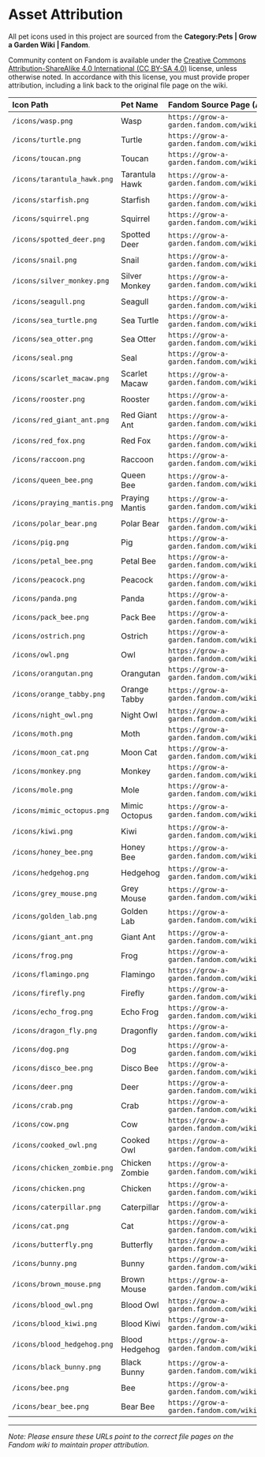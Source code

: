 # Asset Attribution

All pet icons used in this project are sourced from the **Category:Pets | Grow a Garden Wiki | Fandom**.

Community content on Fandom is available under the [Creative Commons Attribution-ShareAlike 4.0 International (CC BY-SA 4.0)](https://creativecommons.org/licenses/by-sa/4.0/) license, unless otherwise noted. In accordance with this license, you must provide proper attribution, including a link back to the original file page on the wiki.

| Icon Path | Pet Name | Fandom Source Page (Attribution Link) |
| :--- | :--- | :--- |
| `/icons/wasp.png` | Wasp | `https://grow-a-garden.fandom.com/wiki/File:Wasp.png` |
| `/icons/turtle.png` | Turtle | `https://grow-a-garden.fandom.com/wiki/File:Turtle.png` |
| `/icons/toucan.png` | Toucan | `https://grow-a-garden.fandom.com/wiki/File:Toucan.png` |
| `/icons/tarantula_hawk.png`| Tarantula Hawk | `https://grow-a-garden.fandom.com/wiki/File:Tarantula_hawk.png` |
| `/icons/starfish.png` | Starfish | `https://grow-a-garden.fandom.com/wiki/File:Starfish.png` |
| `/icons/squirrel.png` | Squirrel | `https://grow-a-garden.fandom.com/wiki/File:Squirrel.png` |
| `/icons/spotted_deer.png` | Spotted Deer | `https://grow-a-garden.fandom.com/wiki/File:Spotted_deer.png` |
| `/icons/snail.png` | Snail | `https://grow-a-garden.fandom.com/wiki/File:Snail.png` |
| `/icons/silver_monkey.png`| Silver Monkey | `https://grow-a-garden.fandom.com/wiki/File:Silver_monkey.png` |
| `/icons/seagull.png` | Seagull | `https://grow-a-garden.fandom.com/wiki/File:Seagull.png` |
| `/icons/sea_turtle.png` | Sea Turtle | `https://grow-a-garden.fandom.com/wiki/File:Sea_turtle.png` |
| `/icons/sea_otter.png` | Sea Otter | `https://grow-a-garden.fandom.com/wiki/File:Sea_otter.png` |
| `/icons/seal.png` | Seal | `https://grow-a-garden.fandom.com/wiki/File:Seal.png` |
| `/icons/scarlet_macaw.png`| Scarlet Macaw | `https://grow-a-garden.fandom.com/wiki/File:Scarlet_macaw.png` |
| `/icons/rooster.png` | Rooster | `https://grow-a-garden.fandom.com/wiki/File:Rooster.png` |
| `/icons/red_giant_ant.png`| Red Giant Ant | `https://grow-a-garden.fandom.com/wiki/File:Red_giant_ant.png` |
| `/icons/red_fox.png` | Red Fox | `https://grow-a-garden.fandom.com/wiki/File:Red_fox.png` |
| `/icons/raccoon.png` | Raccoon | `https://grow-a-garden.fandom.com/wiki/File:Raccoon.png` |
| `/icons/queen_bee.png` | Queen Bee | `https://grow-a-garden.fandom.com/wiki/File:Queen_bee.png` |
| `/icons/praying_mantis.png`| Praying Mantis | `https://grow-a-garden.fandom.com/wiki/File:Praying_mantis.png` |
| `/icons/polar_bear.png` | Polar Bear | `https://grow-a-garden.fandom.com/wiki/File:Polar_bear.png` |
| `/icons/pig.png` | Pig | `https://grow-a-garden.fandom.com/wiki/File:Pig.png` |
| `/icons/petal_bee.png` | Petal Bee | `https://grow-a-garden.fandom.com/wiki/File:Petal_bee.png` |
| `/icons/peacock.png` | Peacock | `https://grow-a-garden.fandom.com/wiki/File:Peacock.png` |
| `/icons/panda.png` | Panda | `https://grow-a-garden.fandom.com/wiki/File:Panda.png` |
| `/icons/pack_bee.png` | Pack Bee | `https://grow-a-garden.fandom.com/wiki/File:Pack_bee.png` |
| `/icons/ostrich.png` | Ostrich | `https://grow-a-garden.fandom.com/wiki/File:Ostrich.png` |
| `/icons/owl.png` | Owl | `https://grow-a-garden.fandom.com/wiki/File:Owl.png` |
| `/icons/orangutan.png` | Orangutan | `https://grow-a-garden.fandom.com/wiki/File:Orangutan.png` |
| `/icons/orange_tabby.png`| Orange Tabby | `https://grow-a-garden.fandom.com/wiki/File:Orange_tabby.png` |
| `/icons/night_owl.png` | Night Owl | `https://grow-a-garden.fandom.com/wiki/File:Night_owl.png` |
| `/icons/moth.png` | Moth | `https://grow-a-garden.fandom.com/wiki/File:Moth.png` |
| `/icons/moon_cat.png` | Moon Cat | `https://grow-a-garden.fandom.com/wiki/File:Moon_cat.png` |
| `/icons/monkey.png` | Monkey | `https://grow-a-garden.fandom.com/wiki/File:Monkey.png` |
| `/icons/mole.png` | Mole | `https://grow-a-garden.fandom.com/wiki/File:Mole.png` |
| `/icons/mimic_octopus.png`| Mimic Octopus | `https://grow-a-garden.fandom.com/wiki/File:Mimic_octopus.png` |
| `/icons/kiwi.png` | Kiwi | `https://grow-a-garden.fandom.com/wiki/File:Kiwi.png` |
| `/icons/honey_bee.png` | Honey Bee | `https://grow-a-garden.fandom.com/wiki/File:Honey_bee.png` |
| `/icons/hedgehog.png` | Hedgehog | `https://grow-a-garden.fandom.com/wiki/File:Hedgehog.png` |
| `/icons/grey_mouse.png` | Grey Mouse | `https://grow-a-garden.fandom.com/wiki/File:Grey_mouse.png` |
| `/icons/golden_lab.png` | Golden Lab | `https://grow-a-garden.fandom.com/wiki/File:Golden_lab.png` |
| `/icons/giant_ant.png` | Giant Ant | `https://grow-a-garden.fandom.com/wiki/File:Giant_ant.png` |
| `/icons/frog.png` | Frog | `https://grow-a-garden.fandom.com/wiki/File:Frog.png` |
| `/icons/flamingo.png` | Flamingo | `https://grow-a-garden.fandom.com/wiki/File:Flamingo.png` |
| `/icons/firefly.png` | Firefly | `https://grow-a-garden.fandom.com/wiki/File:Firefly.png` |
| `/icons/echo_frog.png` | Echo Frog | `https://grow-a-garden.fandom.com/wiki/File:Echo_frog.png` |
| `/icons/dragon_fly.png` | Dragonfly | `https://grow-a-garden.fandom.com/wiki/File:Dragon_fly.png` |
| `/icons/dog.png` | Dog | `https://grow-a-garden.fandom.com/wiki/File:Dog.png` |
| `/icons/disco_bee.png` | Disco Bee | `https://grow-a-garden.fandom.com/wiki/File:Disco_bee.png` |
| `/icons/deer.png` | Deer | `https://grow-a-garden.fandom.com/wiki/File:Deer.png` |
| `/icons/crab.png` | Crab | `https://grow-a-garden.fandom.com/wiki/File:Crab.png` |
| `/icons/cow.png` | Cow | `https://grow-a-garden.fandom.com/wiki/File:Cow.png` |
| `/icons/cooked_owl.png` | Cooked Owl | `https://grow-a-garden.fandom.com/wiki/File:Cooked_owl.png` |
| `/icons/chicken_zombie.png`| Chicken Zombie | `https://grow-a-garden.fandom.com/wiki/File:Chicken_zombie.png` |
| `/icons/chicken.png` | Chicken | `https://grow-a-garden.fandom.com/wiki/File:Chicken.png` |
| `/icons/caterpillar.png` | Caterpillar | `https://grow-a-garden.fandom.com/wiki/File:Caterpillar.png` |
| `/icons/cat.png` | Cat | `https://grow-a-garden.fandom.com/wiki/File:Cat.png` |
| `/icons/butterfly.png` | Butterfly | `https://grow-a-garden.fandom.com/wiki/File:Butterfly.png` |
| `/icons/bunny.png` | Bunny | `https://grow-a-garden.fandom.com/wiki/File:Bunny.png` |
| `/icons/brown_mouse.png` | Brown Mouse | `https://grow-a-garden.fandom.com/wiki/File:Brown_mouse.png` |
| `/icons/blood_owl.png` | Blood Owl | `https://grow-a-garden.fandom.com/wiki/File:Blood_owl.png` |
| `/icons/blood_kiwi.png` | Blood Kiwi | `https://grow-a-garden.fandom.com/wiki/File:Blood_kiwi.png` |
| `/icons/blood_hedgehog.png`| Blood Hedgehog | `https://grow-a-garden.fandom.com/wiki/File:Blood_hedgehog.png` |
| `/icons/black_bunny.png` | Black Bunny | `https://grow-a-garden.fandom.com/wiki/File:Black_bunny.png` |
| `/icons/bee.png` | Bee | `https://grow-a-garden.fandom.com/wiki/File:Bee.png` |
| `/icons/bear_bee.png` | Bear Bee | `https://grow-a-garden.fandom.com/wiki/File:Bear_bee.png` |

---
*Note: Please ensure these URLs point to the correct file pages on the Fandom wiki to maintain proper attribution.*
